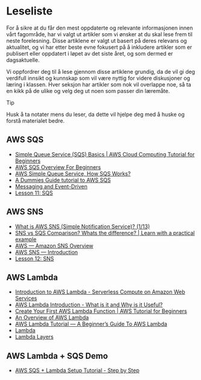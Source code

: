 # Leseliste
For å sikre at du får den mest oppdaterte og relevante informasjonen innen vårt fagområde, har vi valgt ut artikler som vi ønsker at du skal lese frem til neste forelesning. Disse artiklene er valgt ut basert på deres relevans og aktualitet, og vi har etter beste evne fokusert på å inkludere artikler som er publisert eller oppdatert i løpet av det siste året, og som dermed er dagsaktuelle.

Vi oppfordrer deg til å lese gjennom disse artiklene grundig, da de vil gi deg verdifull innsikt og kunnskap som vil være nyttig for videre diskusjoner og læring i klassen. Hver seksjon har artikler som nok vil overlappe noe, så ta en kikk på de ulike og velg deg ut noen som passer din læremåte.

> [!TIP]  
> Husk å ta notater mens du leser, da dette vil hjelpe deg med å huske og forstå materialet bedre.

## AWS SQS

- [Simple Queue Service (SQS) Basics | AWS Cloud Computing Tutorial for Beginners](https://www.youtube.com/watch?v=MH01PNZLR98)
- [AWS SQS Overview For Beginners](https://www.youtube.com/watch?v=CyYZ3adwboc)
- [AWS Simple Queue Service, How SQS Works?](https://medium.com/avmconsulting-blog/aws-sqs-aws-simple-queue-service-how-sqs-works-fc412837de8c)
- [A Dummies Guide tutorial to AWS SQS](https://medium.com/cloudfordummies/a-dummies-guide-tutorial-to-aws-sqs-b3431ad7be1d)
- [Messaging and Event-Driven](https://www.linkedin.com/learning/learning-amazon-web-services-aws-for-developers-14924833/simple-queue-service-sqs?u=171076145)
- [Lesson 11: SQS](https://www.linkedin.com/learning/hands-on-development-in-aws/creating-an-sqs-queue?u=171076145)

## AWS SNS

- [What is AWS SNS (Simple Notification Service)? (1/13)](https://www.youtube.com/watch?v=bktTomENEX8)
- [SNS vs SQS Comparison? Whats the difference? | Learn with a practical example](https://www.youtube.com/watch?v=mXk0MNjlO7A)
- [AWS — Amazon SNS Overview](https://medium.com/awesome-cloud/aws-introduction-to-amazon-sns-simple-notification-service-b7cb18c2cb9f)
- [AWS SNS — Introduction](https://blog.devgenius.io/aws-sns-introduction-51496feb213e)
- [Lesson 12: SNS](https://www.linkedin.com/learning/hands-on-development-in-aws/an-sns-overview?u=171076145)

## AWS Lambda

- [Introduction to AWS Lambda - Serverless Compute on Amazon Web Services](https://www.youtube.com/watch?v=eOBq__h4OJ4)
- [AWS Lambda Introduction - What is it and Why is it Useful?](https://www.youtube.com/watch?v=UsaiOEFdfs0)
- [Create Your First AWS Lambda Function | AWS Tutorial for Beginners](https://www.youtube.com/watch?v=3Ar1ABlD_Vs)
- [An Overview of AWS Lambda](https://gartsolutions.medium.com/an-overview-of-aws-lambda-cd53d074cf3f)
- [AWS Lambda Tutorial — A Beginner’s Guide To AWS Lambda](https://medium.com/edureka/aws-lambda-tutorial-cadd47fbd39b)
- [Lambda](https://www.linkedin.com/learning/learning-amazon-web-services-lambda-22774748/serverless-computing-with-lambda?u=171076145)
- [Lambda Layers](https://medium.com/@joudwawad/aws-lambda-layers-49dc4f3270f7)

## AWS Lambda + SQS Demo

- [AWS SQS + Lambda Setup Tutorial - Step by Step](https://www.youtube.com/watch?v=xyHLX1dUwuA)